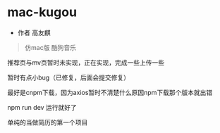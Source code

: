 #  mac-kugou
+  作者 高友麒

>  仿mac版 酷狗音乐

推荐页与mv页暂时未实现，正在实现，完成一些上传一些

暂时有点小bug（已修复，后面会提交修复）

最好是cnpm下载，因为axios暂时不清楚什么原因npm下载那个版本就出错

npm run dev 运行就好了

单纯的当做简历的第一个项目

